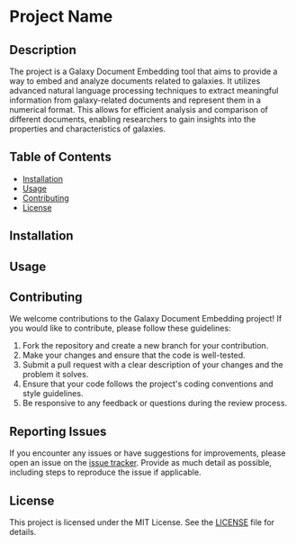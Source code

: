 # Project Name

## Description

The project is a Galaxy Document Embedding tool that aims to provide a way to embed and analyze documents related to galaxies. It utilizes advanced natural language processing techniques to extract meaningful information from galaxy-related documents and represent them in a numerical format. This allows for efficient analysis and comparison of different documents, enabling researchers to gain insights into the properties and characteristics of galaxies.

## Table of Contents

- [Installation](#installation)
- [Usage](#usage)
- [Contributing](#contributing)
- [License](#license)

## Installation

<!-- Todo -->

## Usage

<!-- Todo -->

## Contributing

We welcome contributions to the Galaxy Document Embedding project! If you would like to contribute, please follow these guidelines:

1. Fork the repository and create a new branch for your contribution.
2. Make your changes and ensure that the code is well-tested.
3. Submit a pull request with a clear description of your changes and the problem it solves.
4. Ensure that your code follows the project's coding conventions and style guidelines.
5. Be responsive to any feedback or questions during the review process.


## Reporting Issues

If you encounter any issues or have suggestions for improvements, please open an issue on the [issue tracker](https://github.com/your-username/your-repository/issues). Provide as much detail as possible, including steps to reproduce the issue if applicable.


## License

This project is licensed under the MIT License. See the [LICENSE](LICENSE) file for details.